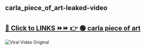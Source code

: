 
 ## carla_piece_of_art-leaked-video 

# <h2><a href="https://clipsfans.com/carla_piece_of_art&ref=git">🔗 Click to LINKS ⏩⏩ 👉 🟢 carla piece of art </a></h2>

<a href="https://clipsfans.com/carla_piece_of_art&ref=git" rel="nofollow" data-target="animated-image.originalLink"><img src="https://i.ibb.co.com/xMMVF88/686577567.gif" alt="Viral Video Original" style="max-width: 100%; display: inline-block;" data-target="animated-image.originalImage"></a>
